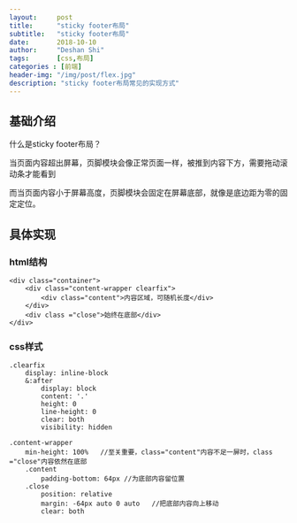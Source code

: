 ```yaml
---
layout:     post
title:      "sticky footer布局"
subtitle:   "sticky footer布局"
date:       2018-10-10
author:     "Deshan Shi"
tags: 		[css,布局]
categories : [前端]
header-img: "/img/post/flex.jpg"
description: "sticky footer布局常见的实现方式"
---
```



## 基础介绍

什么是sticky footer布局？

当页面内容超出屏幕，页脚模块会像正常页面一样，被推到内容下方，需要拖动滚动条才能看到

而当页面内容小于屏幕高度，页脚模块会固定在屏幕底部，就像是底边距为零的固定定位。 

## 具体实现

### html结构

	<div class="container">
    	<div class="content-wrapper clearfix">
    		<div class="content">内容区域，可随机长度</div>
    	</div>
		<div class ="close">始终在底部</div>
	</div>

### css样式

	.clearfix
		display: inline-block
		&:after
			display: block
			content: '.'
			height: 0
			line-height: 0
			clear: both
			visibility: hidden
	
	.content-wrapper
		min-height: 100%   //至关重要，class="content"内容不足一屏时，class ="close"内容依然在底部
		.content
			padding-bottom: 64px //为底部内容留位置
		.close
			position: relative
			margin: -64px auto 0 auto   //把底部内容向上移动
			clear: both
			


